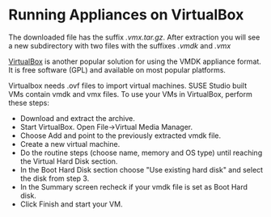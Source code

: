 # Running Appliances on VirtualBox

The downloaded file has the suffix *.vmx.tar.gz*. After extraction you
will see a new subdirectory with two files with the suffixes *.vmdk* and
*.vmx*

[VirtualBox](http://www.virtualbox.org/wiki/Downloads) is another
popular solution for using the VMDK appliance format. It is free software (GPL)
and available on most popular platforms.

Virtualbox needs .ovf files to import virtual machines.
SUSE Studio built VMs contain vmdk and vmx files.
To use your VMs in VirtualBox, perform these steps:

* Download and extract the archive.
* Start VirtualBox. Open File->Virtual Media Manager.
* Choose Add and point to the previously extracted vmdk file.
* Create a new virtual machine.
* Do the routine steps (choose name, memory and OS type) until reaching the Virtual Hard Disk
section.
* In the Boot Hard Disk section choose "Use existing hard disk" and select the
disk from step 3.
* In the Summary screen recheck if your vmdk file is set as Boot Hard disk.
* Click Finish and start your VM.
